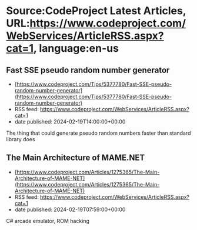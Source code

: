 # Source:CodeProject Latest Articles, URL:https://www.codeproject.com/WebServices/ArticleRSS.aspx?cat=1, language:en-us

## Fast SSE pseudo random number generator
 - [https://www.codeproject.com/Tips/5377780/Fast-SSE-pseudo-random-number-generator](https://www.codeproject.com/Tips/5377780/Fast-SSE-pseudo-random-number-generator)
 - RSS feed: https://www.codeproject.com/WebServices/ArticleRSS.aspx?cat=1
 - date published: 2024-02-19T14:00:00+00:00

The thing that could generate pseudo random numbers faster than standard library does

## The Main Architecture of MAME.NET
 - [https://www.codeproject.com/Articles/1275365/The-Main-Architecture-of-MAME-NET](https://www.codeproject.com/Articles/1275365/The-Main-Architecture-of-MAME-NET)
 - RSS feed: https://www.codeproject.com/WebServices/ArticleRSS.aspx?cat=1
 - date published: 2024-02-19T07:59:00+00:00

C# arcade emulator, ROM hacking

